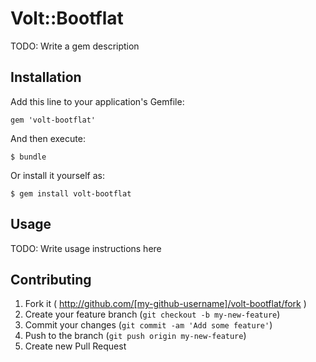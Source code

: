 # Volt::Bootflat

TODO: Write a gem description

## Installation

Add this line to your application's Gemfile:

    gem 'volt-bootflat'

And then execute:

    $ bundle

Or install it yourself as:

    $ gem install volt-bootflat

## Usage

TODO: Write usage instructions here

## Contributing

1. Fork it ( http://github.com/[my-github-username]/volt-bootflat/fork )
2. Create your feature branch (`git checkout -b my-new-feature`)
3. Commit your changes (`git commit -am 'Add some feature'`)
4. Push to the branch (`git push origin my-new-feature`)
5. Create new Pull Request
